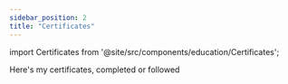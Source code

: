 ```yaml
---
sidebar_position: 2
title: "Certificates"
---
```


import Certificates from '@site/src/components/education/Certificates';

Here's my certificates, completed or followed

<Certificates />